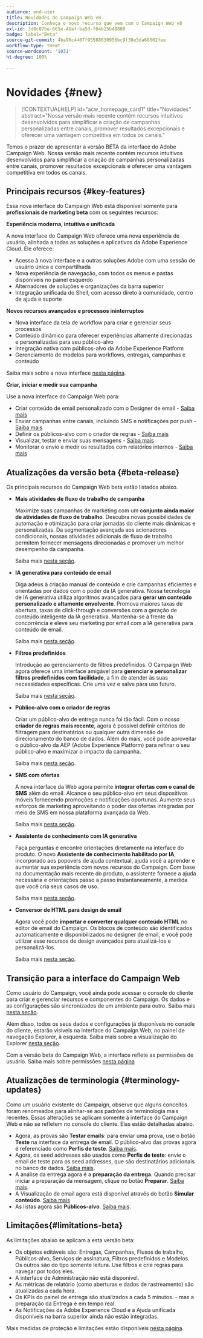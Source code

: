 ```yaml
---
audience: end-user
title: Novidades do Campaign Web v8
description: Conheça o novo recurso que vem com o Campaign Web v8
exl-id: 3d8c07be-665e-46af-ba5d-f04b25b40880
badge: label="Beta"
source-git-commit: 4ba96c4407f95588630956bc9f38e5da66602fee
workflow-type: tm+mt
source-wordcount: '1031'
ht-degree: 100%

---
```



# Novidades {#new}

>[!CONTEXTUALHELP]
>id="acw_homepage_card1"
>title="Novidades"
>abstract="Nossa versão mais recente contém recursos intuitivos desenvolvidos para simplificar a criação de campanhas personalizadas entre canais, promover resultados excepcionais e oferecer uma vantagem competitiva em todos os canais."

Temos o prazer de apresentar a versão BETA da interface do Adobe Campaign Web. Nossa versão mais recente contém recursos intuitivos desenvolvidos para simplificar a criação de campanhas personalizadas entre canais, promover resultados excepcionais e oferecer uma vantagem competitiva em todos os canais.

## Principais recursos {#key-features}

Essa nova interface do Campaign Web está disponível somente para **profissionais de marketing beta** com os seguintes recursos:

**Experiência moderna, intuitiva e unificada**

A nova interface do Campaign Web oferece uma nova experiência de usuário, alinhada a todas as soluções e aplicativos da Adobe Experience Cloud. Ele oferece:

* Acesso à nova interface e a outras soluções Adobe com uma sessão de usuário única e compartilhada
* Nova experiência de navegação, com todos os menus e pastas disponíveis no painel esquerdo
* Alternadores de soluções e organizações da barra superior
* Integração unificada do Shell, com acesso direto à comunidade, centro de ajuda e suporte

**Novos recursos avançados e processos ininterruptos**

* Nova interface da tela de workflow para criar e gerenciar seus processos
* Conteúdo dinâmico para oferecer experiências altamente direcionadas e personalizadas para seu público-alvo
* Integração nativa com públicos-alvo da Adobe Experience Platform
* Gerenciamento de modelos para workflows, entregas, campanhas e conteúdo

Saiba mais sobre a nova interface [nesta página](../get-started/user-interface.md).

**Criar, iniciar e medir sua campanha**

Use a nova interface do Campaign Web para:

* Criar conteúdo de email personalizado com o Designer de email - [Saiba mais](../content/edit-content.md)
* Enviar campanhas entre canais, incluindo SMS e notificações por push - [Saiba mais](../workflows/activities/channels.md)
* Definir os públicos-alvo com o criador de regras - [Saiba mais](../audience/about-recipients.md)
* Visualizar, testar e enviar suas mensagens - [Saiba mais](../monitor/prepare-send.md)
* Monitorar o envio e medir os resultados com relatórios internos - [Saiba mais](../reporting/delivery-reports.md)


## Atualizações da versão beta {#beta-release}

Os principais recursos do Campaign Web beta estão listados abaixo.

* **Mais atividades de fluxo de trabalho de campanha**

  Maximize suas campanhas de marketing com um **conjunto ainda maior de atividades de fluxo de trabalho**. Descubra novas possibilidades de automação e otimização para criar jornadas do cliente mais dinâmicas e personalizadas. Da segmentação avançada aos acionadores condicionais, nossas atividades adicionais de fluxo de trabalho permitem fornecer mensagens direcionadas e promover um melhor desempenho da campanha.

  Saiba mais [nesta seção](../workflows/gs-workflows.md).

* **IA generativa para conteúdo de email**

  Diga adeus à criação manual de conteúdo e crie campanhas eficientes e orientadas por dados com o poder da IA generativa.  Nossa tecnologia de IA generativa utiliza algoritmos avançados para **gerar um conteúdo personalizado e altamente envolvente**. Promova maiores taxas de abertura, taxas de click-through e conversões com a geração de conteúdo inteligente da IA generativa. Mantenha-se à frente da concorrência e eleve seu marketing por email com a IA generativa para conteúdo de email.

  Saiba mais [nesta seção](../content/generative-gs.md).

* **Filtros predefinidos**

  Introdução ao gerenciamento de filtros predefinidos. O Campaign Web agora oferece uma interface amigável para **gerenciar e personalizar filtros predefinidos com facilidade**, a fim de atender às suas necessidades específicas. Crie uma vez e salve para uso futuro.

  Saiba mais [nesta seção](../get-started/predefined-filters.md).

* **Público-alvo com o criador de regras**

  Criar um público-alvo de entrega nunca foi tão fácil. Com o nosso **criador de regras mais recente**, agora é possível definir critérios de filtragem para destinatários ou qualquer outra dimensão de direcionamento do banco de dados. Além do mais, você pode aproveitar o público-alvo da AEP (Adobe Experience Platform) para refinar o seu público-alvo e maximizar o impacto da campanha.

  Saiba mais [nesta seção](../audience/segment-builder.md).

* **SMS com ofertas**

  A nova interface da Web agora permite **integrar ofertas com o canal de SMS** além do email. Alcance o seu público-alvo em seus dispositivos móveis fornecendo promoções e notificações oportunas. Aumente seus esforços de marketing aproveitando o poder das ofertas integradas por meio de SMS em nossa plataforma avançada da Web.

  Saiba mais [nesta seção](../content/offers.md).

<!--
* Adobe Experience Manager (AEM) Integration
    
    With our AEM integration extended to web UI, you can easily manage assets and synchronize full HTML templates, empowering you to create captivating digital experiences without any hassle. 
    
    Elevate and streamline your content management capabilities on the web UI with this integration to boost productivity.
-->

* **Assistente de conhecimento com IA generativa**

  Faça perguntas e encontre orientações diretamente na interface do produto. O novo **Assistente de conhecimento habilitado por IA**, incorporado aos popovers de ajuda contextual, ajuda você a aprender e aumentar sua experiência com novos recursos do Campaign. Com base na documentação mais recente do produto, o assistente fornece a ajuda necessária e orientações passo a passo instantaneamente, à medida que você cria seus casos de uso.

  Saiba mais [nesta seção](../get-started/using-ai.md).

* **Conversor de HTML para design de email**

  Agora você pode **importar e converter qualquer conteúdo HTML** no editor de email do Campaign. Os blocos de conteúdo são identificados automaticamente e disponibilizados no designer de email, e você pode utilizar esse recursos de design avançados para atualizá-los e personalizá-los.

  Saiba mais [nesta seção](../content/existing-content.md).


## Transição para a interface do Campaign Web

Como usuário do Campaign, você ainda pode acessar o console do cliente para criar e gerenciar recursos e componentes do Campaign. Os dados e as configurações são sincronizados de um ambiente para outro. Saiba mais [nesta seção](../get-started/get-started.md#about-campaign-client-consoleac-client).

Além disso, todos os seus dados e configurações já disponíveis no console do cliente, estarão visíveis na interface do Campaign Web, no painel de navegação Explorer, à esquerda. Saiba mais sobre a visualização do Explorer [nesta seção](../get-started/user-interface.md#explorer-user-interface-explorer).

Com a versão beta do Campaign Web, a interface reflete as permissões de usuário. Saiba mais sobre permissões [nesta página](../get-started/permissions.md)

## Atualizações de terminologia {#terminology-updates}

Como um usuário existente do Campaign, observe que alguns conceitos foram renomeados para alinhar-se aos padrões de terminologia mais recentes. Essas alterações se aplicam somente à interface do Campaign Web e não se refletem no console do cliente. Elas estão detalhadas abaixo.

* Agora, as provas são **Testar emails**: para enviar uma prova, use o botão **Teste** na interface da entrega de email. O público-alvo das provas agora é referenciado como **Perfis de teste**. [Saiba mais](../preview-test/test-deliveries.md).
* Agora, os seed addresses são usados como **Perfis de teste**: envie o email de teste para os seed addresses, que são destinatários adicionais no banco de dados. [Saiba mais](../preview-test/test-deliveries.md).
* A análise da entrega agora é a **preparação da entrega**. Quando precisar iniciar a preparação da mensagem, clique no botão **Preparar**. [Saiba mais](../monitor/prepare-send.md).
* A Visualização de email agora está disponível através do botão **Simular conteúdo**. [Saiba mais](../preview-test/preview-test.md)
* As listas agora são **Públicos-alvo**. [Saiba mais](../audience/about-recipients.md).

## Limitações{#limitations-beta}

As limitações abaixo se aplicam a esta versão beta:

* Os objetos editáveis são: Entregas, Campanhas, Fluxos de trabalho, Públicos-alvo, Serviços de assinatura, Filtros predefinidos e Modelos. Os outros são do tipo somente leitura. Use filtros e crie regras para navegar por todos eles.
* A interface de Administração não está disponível.
* As métricas de relatório (como aberturas e dados de rastreamento) são atualizadas a cada hora.
* Os KPIs do painel de entrega são atualizados a cada 5 minutos. - mas a preparação da Entrega é em tempo real.
* As Notificações da Adobe Experience Cloud e a Ajuda unificada disponíveis na barra superior ainda não estão integradas.

Mais medidas de proteção e limitações estão disponíveis [nesta página](../get-started/guardrails.md).